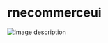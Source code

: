 # rnecommerceui
![Image description](https://mir-cdn.behance.net/v1/rendition/project_modules/fs/f2be1292684103.5e516c028e139.png)
